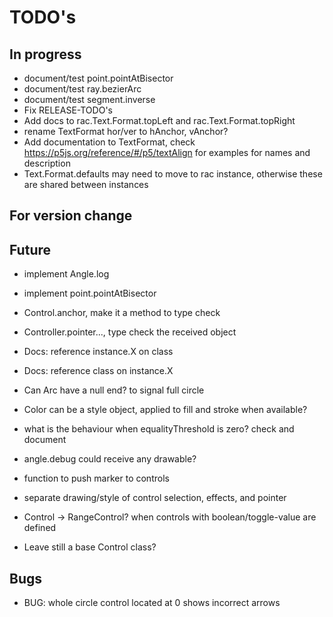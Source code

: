 TODO's
======


In progress
-----------
+ document/test point.pointAtBisector
+ document/test ray.bezierArc
+ document/test segment.inverse
+ Fix RELEASE-TODO's
+ Add docs to rac.Text.Format.topLeft and rac.Text.Format.topRight
+ rename TextFormat hor/ver to hAnchor, vAnchor?
+ Add documentation to TextFormat, check https://p5js.org/reference/#/p5/textAlign for examples for names and description
+ Text.Format.defaults may need to move to rac instance, otherwise these are shared between instances


For version change
------------------



Future
------
+ implement Angle.log
+ implement point.pointAtBisector
+ Control.anchor, make it a method to type check
+ Controller.pointer..., type check the received object
+ Docs: reference instance.X on class
+ Docs: reference class on instance.X

+ Can Arc have a null end? to signal full circle

+ Color can be a style object, applied to fill and stroke when available?

+ what is the behaviour when equalityThreshold is zero? check and document

+ angle.debug could receive any drawable?

+ function to push marker to controls

+ separate drawing/style of control selection, effects, and pointer

+ Control -> RangeControl? when controls with boolean/toggle-value are defined
+ Leave still a base Control class?


Bugs
----
+ BUG: whole circle control located at 0 shows incorrect arrows
